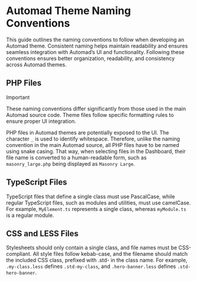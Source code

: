 # Automad Theme Naming Conventions

This guide outlines the naming conventions to follow when developing an Automad theme. Consistent naming helps maintain readability and ensures seamless integration with Automad’s UI and functionality.
Following these conventions ensures better organization, readability, and consistency across Automad themes.

## PHP Files

> [!IMPORTANT]
> These naming conventions differ significantly from those used in the main Automad source code. Theme files follow specific formatting rules to ensure proper UI integration.

PHP files in Automad themes are potentially exposed to the UI. The character `_` is used to identify whitespace. Therefore, unlike the naming convention in the main Automad source, all PHP files have to be named using snake casing. That way, when selecting files in the Dashboard, their file name is converted to a human-readable form, such as `masonry_large.php` being displayed as `Masonry Large`.

## TypeScript Files

TypeScript files that define a single class must use PascalCase, while regular TypeScript files, such as modules and utilities, must use camelCase. For example, `MyElement.ts` represents a single class, whereas `myModule.ts` is a regular module.

## CSS and LESS Files

Stylesheets should only contain a single class, and file names must be CSS-compliant. All style files follow kebab-case, and the filename should match the included CSS class, prefixed with .std- in the class name. For example, `.my-class.less` defines `.std-my-class`, and `.hero-banner.less` defines `.std-hero-banner`.
